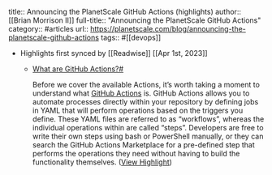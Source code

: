 title:: Announcing the PlanetScale GitHub Actions (highlights)
author:: [[Brian Morrison II]]
full-title:: "Announcing the PlanetScale GitHub Actions"
category:: #articles
url:: https://planetscale.com/blog/announcing-the-planetscale-github-actions
tags:: #[[devops]]

- Highlights first synced by [[Readwise]] [[Apr 1st, 2023]]
	- [What are GitHub Actions?#](https://planetscale.com/blog/announcing-the-planetscale-github-actions#what-are-github-actions?)
	  
	  Before we cover the available Actions, it’s worth taking a moment to understand what [GitHub Actions](https://docs.github.com/en/actions/learn-github-actions/understanding-github-actions) is. GitHub Actions allows you to automate processes directly within your repository by defining jobs in YAML that will perform operations based on the triggers you define. These YAML files are referred to as “workflows”, whereas the individual operations within are called “steps”. Developers are free to write their own steps using bash or PowerShell manually, or they can search the GitHub Actions Marketplace for a pre-defined step that performs the operations they need without having to build the functionality themselves. ([View Highlight](https://read.readwise.io/read/01gwwz36n462n2hgx76emh06c1))
